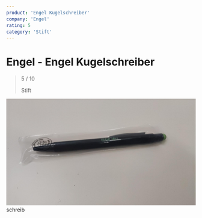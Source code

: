 ```yaml
---
product: 'Engel Kugelschreiber'
company: 'Engel'
rating: 5
category: 'Stift'
---
```


# Engel - Engel Kugelschreiber
>
> 5 / 10
>
> Stift

![Engel Kugelschreiber](./assets/engel-engel-kugelschreiber-2263d0b6-49c9-406d-8653-4b86f97f17bc.jpg)
schreib
